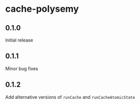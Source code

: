 # cache-polysemy

## 0.1.0

Initial release

## 0.1.1

Minor bug fixes

## 0.1.2

Add alternative versions of `runCache` and `runCacheAtomicState`

